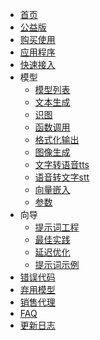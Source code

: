 <!-- docs/_sidebar.md -->
* [首页](/ "聚合AI文档")
* [公益版](cn/UseFree.md "公益版 - 聚合AI文档")
* [购买使用](cn/BuyAndUse.md "购买使用 - 聚合AI文档")
* [应用程序](cn/UseApp.md "应用程序 - 聚合AI文档")
* [快速接入](cn/Quickstart.md "快速接入 - 聚合AI文档")
* 模型
    * [模型列表](cn/Model/Modellist.md "模型列表 - 模型 - 聚合AI文档")
    * [文本生成](cn/Model/chat.md "文本生成 - 模型 - 聚合AI文档")
    * [识图](cn/Model/Vision.md "识图 - 模型 - 聚合AI文档")
    * [函数调用](cn/Model/FunctionCall.md "函数调用 - 模型 - 聚合AI文档")
    * [格式化输出](cn/Model/StructuredOutputs.md "格式化输出 - 模型 - 聚合AI文档")
    * [图像生成](cn/Model/Images.md "图像生成 - 模型 - 聚合AI文档")
    * [文字转语音tts](cn/Model/tts.md "文字转语音tts - 模型 - 聚合AI文档")
    * [语音转文字stt](cn/Model/stt.md "语音转文字stt - 模型 - 聚合AI文档")
    * [向量嵌入](cn/Model/Embbeding.md "向量嵌入 - 模型 - 聚合AI文档")
    * [参数](cn/Model/Parameters.md "参数 - 模型 - 聚合AI文档")
* 向导
	* [提示词工程](cn/PromptEngineering.md "提示词工程 - 聚合AI文档")
	* [最佳实践](cn/BestPractices.md "最佳实践 - 聚合AI文档")
	* [延迟优化](cn/LatencyOptimization.md "延迟优化 - 聚合AI文档")
	* [提示词示例](cn/PromptExamples.md "提示词示例 - 聚合AI文档")
* [错误代码](cn/Erro.md "错误代码 - 聚合AI文档")
* [弃用模型](cn/Deprecations.md "弃用模型 - 聚合AI文档")
* [销售代理](cn/SalesAgent.md "销售代理 - 聚合AI文档")
* [FAQ](cn/FAQ.md "FAQ - 聚合AI文档")
* [更新日志](cn/ChangeLog.md "聚合AI文档")